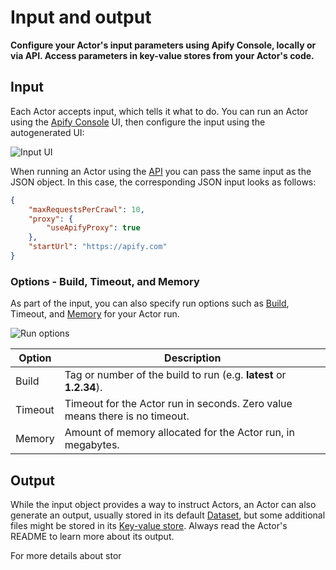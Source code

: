 # Input and output

**Configure your Actor's input parameters using Apify Console, locally or via API. Access parameters in key-value stores from your Actor's code.**

## Input

Each Actor accepts input, which tells it what to do. You can run an Actor using the [Apify Console](https://console.apify.com) UI, then configure the input using the autogenerated UI:

![Input UI](/assets/images/apify-input-eeec3989b5a1ed4bb84e06982e6b3068.png)

When running an Actor using the [API](https://docs.apify.com/api/v2) you can pass the same input as the JSON object. In this case, the corresponding JSON input looks as follows:

```json
{
    "maxRequestsPerCrawl": 10,
    "proxy": {
        "useApifyProxy": true
    },
    "startUrl": "https://apify.com"
}
```

### Options - Build, Timeout, and Memory

As part of the input, you can also specify run options such as [Build](/platform/actors/development/builds-and-runs/builds), Timeout, and [Memory](/platform/actors/running/usage-and-resources) for your Actor run.

![Run options](/assets/images/actor-options-730f220a8f7037928bf45207b1dc9876.png)

| Option | Description |
|--------|-------------|
| Build | Tag or number of the build to run (e.g. **latest** or **1.2.34**). |
| Timeout | Timeout for the Actor run in seconds. Zero value means there is no timeout. |
| Memory | Amount of memory allocated for the Actor run, in megabytes. |

## Output

While the input object provides a way to instruct Actors, an Actor can also generate an output, usually stored in its default [Dataset](/platform/storage/dataset), but some additional files might be stored in its [Key-value store](/platform/storage/key-value-store). Always read the Actor's README to learn more about its output.

For more details about stor
